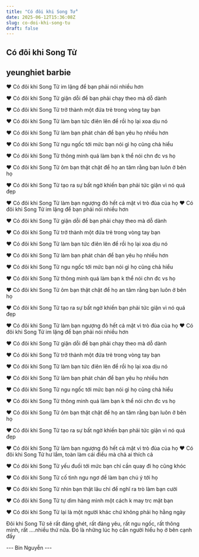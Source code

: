 ```yaml
---
title: "Có đôi khi Song Tử"
date: 2025-06-12T15:36:08Z
slug: co-doi-khi-song-tu
draft: false
---
```


## Có đôi khi Song Tử

## yeunghiet barbie

♥ Có đôi khi Song Tử im lặng để bạn phải nói nhiều hơn

 ♥ Có đôi khi Song Tử giận dỗi để bạn phải chạy theo mà dỗ dành

 ♥ Có đôi khi Song Tử trở thành một đứa trẻ trong vòng tay bạn

 ♥ Có đôi khi Song Tử làm bạn tức điên lên để rồi họ lại xoa dịu nó

 ♥ Có đôi khi Song Tử làm bạn phát chán để bạn yêu họ nhiều hơn

 ♥ Có đôi khi Song Tử ngu ngốc tới mức bạn nói gì họ cũng chả hiểu

 ♥ Có đôi khi Song Tử thông minh quá làm bạn k thể nói chn đc vs họ

 ♥ Có đôi khi Song Tử ôm bạn thật chặt để họ an tâm rằng bạn luôn ở bên họ

 ♥ Có đôi khi Song Tử tạo ra sự bất ngờ khiến bạn phải tức giận vì nó quá đẹp

 ♥ Có đôi khi Song Tử làm bạn ngượng đỏ hết cả mặt vì trò đùa của họ
♥ Có đôi khi Song Tử im lặng để bạn phải nói nhiều hơn

 ♥ Có đôi khi Song Tử giận dỗi để bạn phải chạy theo mà dỗ dành

 ♥ Có đôi khi Song Tử trở thành một đứa trẻ trong vòng tay bạn

 ♥ Có đôi khi Song Tử làm bạn tức điên lên để rồi họ lại xoa dịu nó

 ♥ Có đôi khi Song Tử làm bạn phát chán để bạn yêu họ nhiều hơn

 ♥ Có đôi khi Song Tử ngu ngốc tới mức bạn nói gì họ cũng chả hiểu

 ♥ Có đôi khi Song Tử thông minh quá làm bạn k thể nói chn đc vs họ

 ♥ Có đôi khi Song Tử ôm bạn thật chặt để họ an tâm rằng bạn luôn ở bên họ

 ♥ Có đôi khi Song Tử tạo ra sự bất ngờ khiến bạn phải tức giận vì nó quá đẹp

 ♥ Có đôi khi Song Tử làm bạn ngượng đỏ hết cả mặt vì trò đùa của họ
♥ Có đôi khi Song Tử im lặng để bạn phải nói nhiều hơn

 ♥ Có đôi khi Song Tử giận dỗi để bạn phải chạy theo mà dỗ dành

 ♥ Có đôi khi Song Tử trở thành một đứa trẻ trong vòng tay bạn

 ♥ Có đôi khi Song Tử làm bạn tức điên lên để rồi họ lại xoa dịu nó

 ♥ Có đôi khi Song Tử làm bạn phát chán để bạn yêu họ nhiều hơn

 ♥ Có đôi khi Song Tử ngu ngốc tới mức bạn nói gì họ cũng chả hiểu

 ♥ Có đôi khi Song Tử thông minh quá làm bạn k thể nói chn đc vs họ

 ♥ Có đôi khi Song Tử ôm bạn thật chặt để họ an tâm rằng bạn luôn ở bên họ

 ♥ Có đôi khi Song Tử tạo ra sự bất ngờ khiến bạn phải tức giận vì nó quá đẹp

 ♥ Có đôi khi Song Tử làm bạn ngượng đỏ hết cả mặt vì trò đùa của họ
♥ Có đôi khi Song Tử hư lắm, toàn làm cái điều mà chả ai thích cả

♥ Có đôi khi Song Tử yếu đuối tới mức bạn chỉ cần quay đi họ cũng khóc

♥ Có đôi khi Song Tử cố tình ngu ngơ để làm bạn chú ý tới họ

♥ Có đôi khi Song Tử nhìn bạn thật lâu chỉ để nghĩ ra trò làm bạn cười

♥ Có đôi khi Song Tử tự dìm hàng mình một cách k may trc mặt bạn

♥ Có đôi khi Song Tử lại là một người khác chứ không phải họ hằng ngày

Đôi khi Song Tử sẽ rất đáng ghét, rất đáng yêu, rất ngu ngốc, rất thông minh, rất ….nhiều thứ nữa. Đó là những lúc họ cần người hiểu họ ở bên cạnh đấy

--- Bin Nguyễn ---